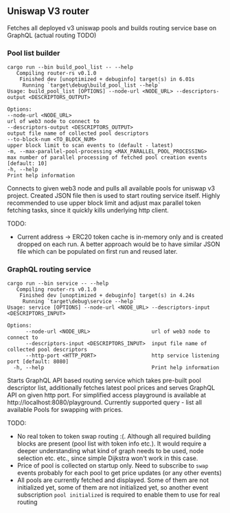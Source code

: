 ## Uniswap V3 router
Fetches all deployed v3 uniswap pools and builds routing service base on GraphQL (actual routing TODO)
### Pool list builder
```
cargo run --bin build_pool_list -- --help
   Compiling router-rs v0.1.0
    Finished dev [unoptimized + debuginfo] target(s) in 6.01s
     Running `target\debug\build_pool_list --help`
Usage: build_pool_list [OPTIONS] --node-url <NODE_URL> --descriptors-output <DESCRIPTORS_OUTPUT>

Options:
--node-url <NODE_URL>
url of web3 node to connect to
--descriptors-output <DESCRIPTORS_OUTPUT>
output file name of collected pool descriptors
--to-block-num <TO_BLOCK_NUM>
upper block limit to scan events to (default - latest)
-m, --max-parallel-pool-processing <MAX_PARALLEL_POOL_PROCESSING>
max number of parallel processing of fetched pool creation events [default: 10]
-h, --help
Print help information
```
Connects to given web3 node and pulls all available pools for uniswap v3 project.
Created JSON file then is used to start routing service itself. Highly recommended to use upper block limit and adjust max parallel token fetching tasks, since it quickly kills underlying http client.

TODO:
* Current address -> ERC20 token cache is in-memory only and is created dropped on each run. A better approach would be to have similar JSON file which can be populated on first run and reused later.

### GraphQL routing service
```
cargo run --bin service -- --help
   Compiling router-rs v0.1.0
    Finished dev [unoptimized + debuginfo] target(s) in 4.24s
     Running `target\debug\service --help`
Usage: service [OPTIONS] --node-url <NODE_URL> --descriptors-input <DESCRIPTORS_INPUT>

Options:
      --node-url <NODE_URL>                    url of web3 node to connect to
      --descriptors-input <DESCRIPTORS_INPUT>  input file name of collected pool descriptors
      --http-port <HTTP_PORT>                  http service listening port [default: 8080]
  -h, --help                                   Print help information
```
Starts GraphQL API based routing service which takes pre-built pool descriptor list, additionally fetches latest pool prices and serves GraphQL API on given http port.
For simplified access playground is available at http://localhost:8080/playground. Currently supported query - list all available Pools for swapping with prices.

TODO:
* No real token to token swap routing :(. Although all required building blocks are present (pool list with token info etc.). It would require a deeper understanding what kind of graph needs to be used, node selection etc. etc., since simple Dijkstra won't work in this case.
* Price of pool is collected on startup only. Need to subscribe to `swap` events probably for each pool to get price updates (or any other events)
* All pools are currently fetched and displayed. Some of them are not initialized yet, some of them are not initialized yet, so another event subscription `pool initialized` is required to enable them to use for real routing 